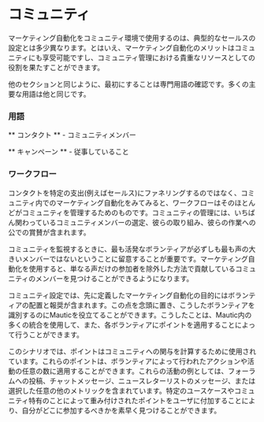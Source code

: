 # コミュニティ

マーケティング自動化をコミュニティ環境で使用するのは、典型的なセールスの設​​定とは多少異なります。とはいえ、マーケティング自動化のメリットはコミュニティにも享受可能ですし、コミュニティ管理における貴重なリソースとしての役割を果たすことができます。

他のセクションと同じように、最初にすることは専門用語の確認です。多くの主要な用語は他と同じです。

### 用語

** コンタクト ** - コミュニティメンバー

** キャンペーン ** - 従事していること

### ワークフロー

コンタクトを特定の支出(例えばセールス)にファネリングするのではなく、コミュニティ内でのマーケティング自動化をみてみると、ワークフローはそのほとんどがコミュニティを管理するためのものです。コミュニティの管理には、いちばん関わっているコミュニティメンバーの選定、彼らの取り組み、彼らの作業への公での賞賛が含まれます。

コミュニティを監視するときに、最も活発なボランティアが必ずしも最も声の大きいメンバーではないということに留意することが重要です。マーケティング自動化を使用すると、単なる声だけの参加者を除外した方法で貢献しているコミュニティのメンバーを見つけることができるようになります。

コミュニティ設定では、先に定義したマーケティング自動化の目的にはボランティアの配置と報奨が含まれます。この点を念頭に置き、こうしたボランティアを識別するのにMauticを役立てることができます。こうしたことは、Mautic内の多くの統合を使用して、また、各ボランティアにポイントを適用することによって行うことができます。

このシナリオでは、ポイントはコミュニティへの関与を計算するために使用されています。これらのポイントは、ボランティアによって行われたアク​​ションや活動の任意の数に適用することができます。これらの活動の例としては、フォーラムへの投稿、チャットメッセージ、ニュースレターリストのメッセージ、または選択した任意の他のメトリックを含まれています。特定のユースケースやコミュニティ特有のことによって重み付けされたポイントをユーザに付加することにより、自分がどこに参加するべきかを素早く見つけることができます。
